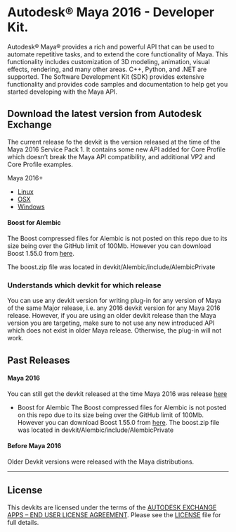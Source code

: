 
# Autodesk® Maya 2016 - Developer Kit.

Autodesk® Maya® provides a rich and powerful API that can be used to automate repetitive tasks, 
and to extend the core functionality of Maya. This functionality includes customization of 3D 
modeling, animation, visual effects, rendering, and many other areas. C++, Python, and .NET are 
supported. The Software Development Kit (SDK) provides extensive functionality and provides code 
samples and documentation to help get you started developing with the Maya API.


## Download the latest version from Autodesk Exchange
The current release fo the devkit is the version released at the time of the Maya 2016 Service Pack 1.
It contains some new API added for Core Profile which doesn’t break the Maya API compatibility, and 
additional VP2 and Core Profile examples.


Maya 2016+
* [Linux](https://apps.exchange.autodesk.com/MAYA/en/Detail/Index?id=appstore.exchange.autodesk.com%3aautodeskmaya2016developerkit_linux%3aen)
* [OSX](https://apps.exchange.autodesk.com/MAYA/en/Detail/Index?id=appstore.exchange.autodesk.com:autodeskmaya2016developerkit_macos:en)
* [Windows](https://apps.exchange.autodesk.com/MAYA/en/Detail/Index?id=appstore.exchange.autodesk.com:autodeskmaya2016developerkit_windows64:en)


#### Boost for Alembic

The Boost compressed files for Alembic is not posted on this repo due to its size being over the 
GitHub limit of 100Mb. However you can download Boost 1.55.0 from [here](http://www.boost.org/users/history/version_1_55_0.html).

The boost.zip file was located in devkit/Alembic/include/AlembicPrivate


### Understands which devkit for which release
You can use any devkit version for writing plug-in for any version of Maya of the same Major release, 
i.e. any 2016 devkit version for any Maya 2016 release.
However, if you are using an older devkit release than the Maya version you are targeting, make sure to 
not use any new introduced API which does not exist in older Maya release. Otherwise, the plug-in will
not work.


## Past Releases

#### Maya 2016
You can still get the devkit released at the time Maya 2016 was release [here](https://github.com/autodesk-adn/Maya-devkit/releases/tag/2016)

  * Boost for Alembic
    The Boost compressed files for Alembic is not posted on this repo due to its size being over the 
    GitHub limit of 100Mb. However you can download Boost 1.55.0 from [here](http://www.boost.org/users/history/version_1_55_0.html).
    The boost.zip file was located in devkit/Alembic/include/AlembicPrivate


#### Before Maya 2016
Older Devkit versions were released with the Maya distributions.


--------

## License

This devkits are licensed under the terms of the [AUTODESK EXCHANGE APPS – END USER LICENSE AGREEMENT](https://apps.exchange.autodesk.com/en/eula). 
Please see the [LICENSE](LICENSE) file for full details.

